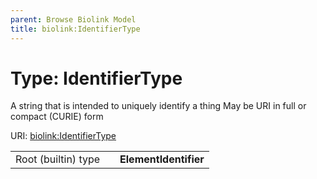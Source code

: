 ```yaml
---
parent: Browse Biolink Model
title: biolink:IdentifierType
---
```


# Type: IdentifierType


A string that is intended to uniquely identify a thing May be URI in full or compact (CURIE) form

URI: [biolink:IdentifierType](https://w3id.org/biolink/vocab/IdentifierType)

|  |  |  |
| --- | --- | --- |
| Root (builtin) type | | **ElementIdentifier** |
